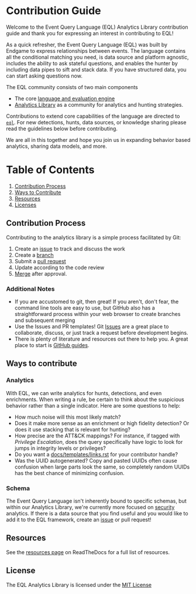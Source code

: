 # Contribution Guide
Welcome to the Event Query Language (EQL) Analytics Library contribution guide and thank you for expressing an interest in contributing to EQL!

As a quick refresher, the Event Query Language (EQL) was built by Endgame to express relationships between events. The language contains all the conditional matching you need, is data source and platform agnostic, includes the ability to ask stateful questions, and enables the hunter by including data pipes to sift and stack data. If you have structured data, you can start asking questions now. 

The EQL community consists of two main components
* The core [language and evaluation engine](https://eql.readthedocs.io) 
* [Analytics Library](https://eqllib.readthedocs.io/) as a community for analytics and hunting strategies.

Contributions to extend core capabilities of the language are directed to [``eql``](https://github.com/endgameinc/eql). For new detections, hunts, data sources, or knowledge sharing please read the guidelines below before contributing.

We are all in this together and hope you join us in expanding behavior based analytics, sharing data models, and more.

# Table of Contents
1. [Contribution Process](#contribution-process)
2. [Ways to Contribute](#ways-to-contribute)
3. [Resources](#resources)
4. [Licenses](#licenses)

## Contribution Process
Contributing to the analytics library is a simple process facilitated by Git:

1. Create an [issue](https://github.com/endgameinc/eqllib/issues) to track and discuss the work
2. Create a [branch](https://help.github.com/en/articles/about-branches)
3. Submit a [pull request](https://help.github.com/en/articles/about-pull-requests)
4. Update according to the code review
5. [Merge](https://help.github.com/en/articles/merging-a-pull-request) after approval.

### Additional Notes
* If you are accustomed to git, then great! If you aren't, don't fear, the command line tools are easy to use, but GitHub also has a straightforward process within your web browser to create branches and subsequent merging
* Use the Issues and PR templates! Git [Issues](https://github.com/endgameinc/eqllib/issues) are a great place to collaborate, discuss, or just track a request before development begins.
* There is plenty of literature and resources out there to help you. A great place to start is [GitHub guides](https://guides.github.com/).

## Ways to contribute
  
### Analytics
With EQL, we can write analytics for hunts, detections, and even enrichments. When writing a rule, be certain to think about the suspicious behavior rather than a single indicator. Here are some questions to help:
  
 - How much noise will this most likely match?
 - Does it make more sense as an enrichment or high fidelity detection? Or does it use stacking that is relevant for hunting?
 - How precise are the ATT&CK mappings? For instance, if tagged with *Privilege Escalation*, does the query specifically have logic to look for jumps in integrity levels or privileges?
 - Do you want a [docs/templates/links.rst](https://github.com/endgameinc/eqllib/blob/master/docs/_templates/links.rst) for your contributor handle?
 - Was the UUID autogenerated? Copy and pasted UUIDs often cause confusion when large parts look the same, so completely random UUIDs has the best chance of minimizing confusion.
 
### Schema
The Event Query Language isn't inherently bound to specific schemas, but within our Analytics Library, we're currently more focused on [security](https://eqllib.readthedocs.io/en/latest/schemas.html#security-events) analytics. If there is a data source that you find useful and you would like to add it to the EQL framework, create an [issue](https://github.com/endgameinc/eqllib/issues) or pull request!


## Resources
See the [resources page](https://eqllib.readthedocs.io/en/latest/resources.html) on ReadTheDocs for a full list of resources.
  
## License
The EQL Analytics Library is licensed under the [MIT License](https://github.com/endgameinc/eqllib/blob/master/LICENSE)
